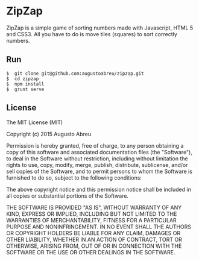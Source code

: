 # ZipZap

ZipZap is a simple game of sorting numbers made with Javascript, HTML 5 and CSS3. All you have to do is move tiles (squares) to sort correctly numbers.

## Run

```
$  git clone git@github.com:augustoabreu/zipzap.git
$  cd zipzap
$  npm install
$  grunt serve
```

## License

The MIT License (MIT)

Copyright (c) 2015 Augusto Abreu

Permission is hereby granted, free of charge, to any person obtaining a copy
of this software and associated documentation files (the "Software"), to deal
in the Software without restriction, including without limitation the rights
to use, copy, modify, merge, publish, distribute, sublicense, and/or sell
copies of the Software, and to permit persons to whom the Software is
furnished to do so, subject to the following conditions:

The above copyright notice and this permission notice shall be included in
all copies or substantial portions of the Software.

THE SOFTWARE IS PROVIDED "AS IS", WITHOUT WARRANTY OF ANY KIND, EXPRESS OR
IMPLIED, INCLUDING BUT NOT LIMITED TO THE WARRANTIES OF MERCHANTABILITY,
FITNESS FOR A PARTICULAR PURPOSE AND NONINFRINGEMENT. IN NO EVENT SHALL THE
AUTHORS OR COPYRIGHT HOLDERS BE LIABLE FOR ANY CLAIM, DAMAGES OR OTHER
LIABILITY, WHETHER IN AN ACTION OF CONTRACT, TORT OR OTHERWISE, ARISING FROM,
OUT OF OR IN CONNECTION WITH THE SOFTWARE OR THE USE OR OTHER DEALINGS IN
THE SOFTWARE.
